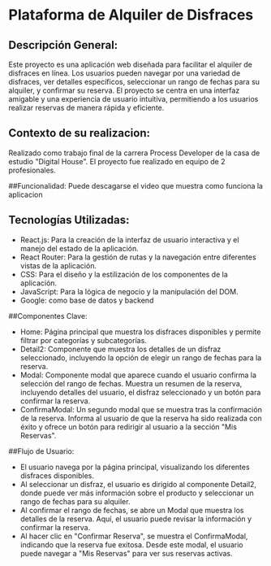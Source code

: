 # Plataforma de Alquiler de Disfraces

## Descripción General:
Este proyecto es una aplicación web diseñada para facilitar el alquiler de disfraces en línea. Los usuarios pueden navegar por una variedad de disfraces, ver detalles específicos, seleccionar un rango de fechas para su alquiler, y confirmar su reserva. El proyecto se centra en una interfaz amigable y una experiencia de usuario intuitiva, permitiendo a los usuarios realizar reservas de manera rápida y eficiente.

## Contexto de su realizacion:
Realizado como trabajo final de la carrera Process Developer de la casa de estudio "Digital House". El proyecto fue realizado en equipo de 2 profesionales.

##Funcionalidad:
Puede descagarse el video que muestra como funciona la aplicacion

## Tecnologías Utilizadas:
- React.js: Para la creación de la interfaz de usuario interactiva y el manejo del estado de la aplicación.
- React Router: Para la gestión de rutas y la navegación entre diferentes vistas de la aplicación.
- CSS: Para el diseño y la estilización de los componentes de la aplicación.
- JavaScript: Para la lógica de negocio y la manipulación del DOM.
- Google: como base de datos y backend

##Componentes Clave:
- Home: Página principal que muestra los disfraces disponibles y permite filtrar por categorías y subcategorías.
- Detail2: Componente que muestra los detalles de un disfraz seleccionado, incluyendo la opción de elegir un rango de fechas para la reserva.
- Modal: Componente modal que aparece cuando el usuario confirma la selección del rango de fechas. Muestra un resumen de la reserva, incluyendo detalles del usuario, el disfraz seleccionado y un botón para confirmar la reserva.
- ConfirmaModal: Un segundo modal que se muestra tras la confirmación de la reserva. Informa al usuario de que la reserva ha sido realizada con éxito y ofrece un botón para redirigir al usuario a la sección "Mis Reservas".

##Flujo de Usuario:
- El usuario navega por la página principal, visualizando los diferentes disfraces disponibles.
- Al seleccionar un disfraz, el usuario es dirigido al componente Detail2, donde puede ver más información sobre el producto y seleccionar un rango de fechas para su alquiler.
- Al confirmar el rango de fechas, se abre un Modal que muestra los detalles de la reserva. Aquí, el usuario puede revisar la información y confirmar la reserva.
- Al hacer clic en "Confirmar Reserva", se muestra el ConfirmaModal, indicando que la reserva fue exitosa. Desde este modal, el usuario puede navegar a "Mis Reservas" para ver sus reservas activas.
